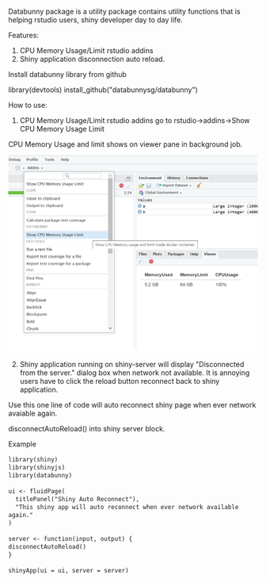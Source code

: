 Databunny package is a utility package contains utility functions that is helping rstudio users, shiny developer day to day life.

Features:
1. CPU Memory Usage/Limit rstudio addins
2. Shiny application disconnection auto reload.

Install databunny library from github

library(devtools)
install_github("databunnysg/databunny")

How to use:

1. CPU Memory Usage/Limit rstudio addins
go to rstudio->addins->Show CPU Memory Usage Limit

CPU Memory Usage and limit shows on viewer pane in background job.

![Image description](https://github.com/databunnysg/databunny/raw/master/man/cpumemoryusage.png)

2. Shiny application running on shiny-server will display "Disconnected from the server." dialog box when network not available. It is annoying users have to click the reload button reconnect back to shiny application.

Use this one line of code will auto reconnect shiny page when ever network avaiable again.

disconnectAutoReload() into shiny server block.

Example
```
library(shiny)
library(shinyjs)
library(databunny)

ui <- fluidPage(
  titlePanel("Shiny Auto Reconnect"),
  "This shiny app will auto reconnect when ever network available again."
)

server <- function(input, output) {
disconnectAutoReload()
}

shinyApp(ui = ui, server = server)
```
